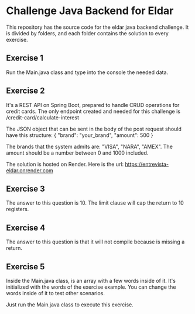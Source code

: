 # Challenge Java Backend for Eldar

This repository has the source code for the eldar java backend challenge.
It is divided by folders, and each folder contains the solution to every exercise.

## Exercise 1

Run the Main.java class and type into the console the needed data.

## Exercise 2

It's a REST API on Spring Boot, prepared to handle CRUD operations for credit cards.
The only endpoint created and needed for this challenge is /credit-card/calculate-interest

The JSON object that can be sent in the body of the post request should have this structure:
{
"brand": "your_brand",
"amount": 500
}

The brands that the system admits are: "VISA", "NARA", "AMEX".
The amount should be a number between 0 and 1000 included.

The solution is hosted on Render.
Here is the url: https://entrevista-eldar.onrender.com

## Exercise 3

The answer to this question is 10. The limit clause will cap the return to 10 registers.

## Exercise 4

The answer to this question is that it will not compile because is missing a return.

## Exercise 5

Inside the Main.java class, is an array with a few words inside of it.
It's initialized with the words of the exercise example. You can change the words inside of it to test other scenarios.

Just run the Main.java class to execute this exercise.